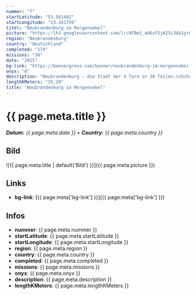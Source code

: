```yaml
---
nummer: "7"
startLatitude: "53.561402"
startLongitude: "13.261756"
titel: "Neubrandenburg im Morgennebel"
picture: "https://lh3.googleusercontent.com/lr/AFBm1_aU6vFSjA25i3Ub1yr05jJAz3XDG9rlksL8P_oxhN5EpRwJVD-FWw7LM5ESDfyGi4U2EbypL58XtCVZh8MfDKZhoL89WLCfzdnRRoQTL2rL934HaeO7tcqoGv0B2OrjnbDpwAXiI1TOOAAvTGCYgyg8wZEJNktF-1Ngase3bMaAvlf8un2RUMbRBHwJlsHHx9KKgd_7LPKHBcJ0J-vq6gLV55tQ-huF23vzDP3pkIYtMDa04RWyQuvc3g-okseXr2f_ymvVVVi10G4qj6gxIVRfHoYoooNl5SiPJXUmPxNLEZYU_ok_068uxxVXpRCJFMPBWlEgXiae2WBYF-JXW1W_PQ4vSB7ynlH2SC3D8xHEBvjKIPajfaKmH7Aey1JD56l3vwfl_vmXP3EDzowLTUqZP6f-6om5B6TaPanwrrxKk93I2OKnBI9lo-xH_xqPFK2ynoQGFC_DuFteGLZHCFeJgbsHJjuZyeuaqmI8TAZYfkbgAz25XWXkmM6Tb90uyMHHNC6wG3djkc6jX_SZpCxrtnpvYLFzRYiI-N_diqNW_TylFyvFDjIUsxb9MS0StBG9EQvIRp5pqAFb92EoADUWlRDZPUnA7Ek2ISAl_rLMp-8DxwWEWxLPtIIQZ1XfEAmst6IwkjPKd8BiSDFB1asxtAL46SKJr2a2kMFPiY-XBIIONTqDjLwCRgEB1w4UzwGSf0BYAQ"
region: "Neubrandenburg"
country: "Deutschland"
completed: "174"
missions: "30"
date: "2015"
bg-link: "https://bannergress.com/banner/neubrandenburg-im-morgennebel-f2f5"
onyx: "0"
description: "Neubrandenburg - die Stadt der 4 Tore in 36 Teilen.\nSchon Caspar David Friedrich erkannte 1816 die Schönheit der Stadt."
lengthKMeters: "35,29"
title: "Neubrandenburg im Morgennebel"
---
```


# {{ page.meta.title }}
_**Datum:** {{ page.meta.date }} • **Country:** {{ page.meta.country }}_

## Bild
![{{ page.meta.title | default('Bild') }}]({{ page.meta.picture }})

## Links
- **bg-link**: [{{ page.meta['bg-link'] }}]({{ page.meta['bg-link'] }})

## Infos
- **nummer**: {{ page.meta.nummer }}
- **startLatitude**: {{ page.meta.startLatitude }}
- **startLongitude**: {{ page.meta.startLongitude }}
- **region**: {{ page.meta.region }}
- **country**: {{ page.meta.country }}
- **completed**: {{ page.meta.completed }}
- **missions**: {{ page.meta.missions }}
- **onyx**: {{ page.meta.onyx }}
- **description**: {{ page.meta.description }}
- **lengthKMeters**: {{ page.meta.lengthKMeters }}

